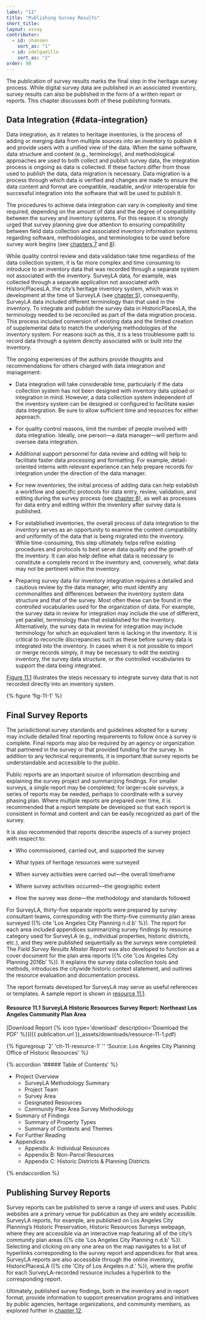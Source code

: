 ```yaml
---
label: "11"
title: "Publishing Survey Results"
short_title:
layout: essay
contributor:
  - id: jhansen
    sort_as: "1"
  - id: sdelgadillo
    sort_as: "2"
order: 90
---
```


The publication of survey results marks the final step in the heritage survey process. While digital survey data are published in an associated inventory, survey results can also be published in the form of a written report or reports. This chapter discusses both of these publishing formats.

## Data Integration {#data-integration}

Data integration, as it relates to heritage inventories, is the process of adding or merging data from multiple sources into an inventory to publish it and provide users with a unified view of the data. When the same software, data structure and content (e.g., terminology), and methodological approaches are used to both collect and publish survey data, the integration process is ongoing as data is collected. If these factors differ from those used to publish the data, data migration is necessary. Data migration is a process through which data is verified and changes are made to ensure the data content and format are compatible, readable, and/or interoperable for successful integration into the software that will be used to publish it.

The procedures to achieve data integration can vary in complexity and time required, depending on the amount of data and the degree of compatibility between the survey and inventory systems. For this reason it is strongly urged that survey planning give due attention to ensuring compatibility between field data collection and associated inventory information systems regarding software, methodologies, and terminologies to be used before survey work begins (see [chapters 7](/part-ii/chapter-7/) and [8](/part-ii/chapter-8/)).

While quality control review and data validation take time regardless of the data collection system, it is far more complex and time consuming to introduce to an inventory data that was recorded through a separate system not associated with the inventory. SurveyLA data, for example, was collected through a separate application not associated with HistoricPlacesLA, the city’s heritage inventory system, which was in development at the time of SurveyLA (see [chapter 5](/part-ii/chapter-5/)), consequently, SurveyLA data included different terminology than that used in the inventory. To integrate and publish the survey data in HistoricPlacesLA, the terminology needed to be reconciled as part of the data migration process. This process included conversion of existing data and the limited creation of supplemental data to match the underlying methodologies of the inventory system. For reasons such as this, it is a less troublesome path to record data through a system directly associated with or built into the inventory.

The ongoing experiences of the authors provide thoughts and recommendations for others charged with data integration and management:

-   Data integration will take considerable time, particularly if the data collection system has not been designed with inventory data upload or integration in mind. However, a data collection system independent of the inventory system can be designed or configured to facilitate easier data integration. Be sure to allow sufficient time and resources for either approach.

-   For quality control reasons, limit the number of people involved with data integration. Ideally, one person—a data manager—will perform and oversee data integration.

-   Additional support personnel for data review and editing will help to facilitate faster data processing and formatting. For example, detail-oriented interns with relevant experience can help prepare records for integration under the direction of the data manager.

-   For new inventories, the initial process of adding data can help establish a workflow and specific protocols for data entry, review, validation, and editing during the survey process (see [chapter 8](/part-ii/chapter-8/)), as well as processes for data entry and editing within the inventory after survey data is published.

-   For established inventories, the overall process of data integration to the inventory serves as an opportunity to examine the content compatibility and uniformity of the data that is being migrated into the inventory. While time-consuming, this step ultimately helps refine existing procedures and protocols to best serve data quality and the growth of the inventory. It can also help define what data is necessary to constitute a complete record in the inventory and, conversely, what data may not be pertinent within the inventory.

-   Preparing survey data for inventory integration requires a detailed and cautious review by the data manager, who must identify any commonalities and differences between the inventory system data structure and that of the survey. Most often these can be found in the controlled vocabularies used for the organization of data. For example, the survey data in review for integration may include the use of different, yet parallel, terminology than that established for the inventory. Alternatively, the survey data in review for integration may include terminology for which an equivalent term is lacking in the inventory. It is critical to reconcile discrepancies such as these before survey data is integrated into the inventory. In cases when it is not possible to import or merge records simply, it may be necessary to edit the existing inventory, the survey data structure, or the controlled vocabularies to support the data being integrated.

[Figure 11.1](#fig-11-1) illustrates the steps necessary to integrate survey data that is not recorded directly into an inventory system.

{% figure 'fig-11-1' %}

## Final Survey Reports

The jurisdictional survey standards and guidelines adopted for a survey may include detailed final reporting requirements to follow once a survey is complete. Final reports may also be required by an agency or organization that partnered in the survey or that provided funding for the survey. In addition to any technical requirements, it is important that survey reports be understandable and accessible to the public.

Public reports are an important source of information describing and explaining the survey project and summarizing findings. For smaller surveys, a single report may be completed; for larger-scale surveys, a series of reports may be needed, perhaps to coordinate with a survey phasing plan. Where multiple reports are prepared over time, it is recommended that a report template be developed so that each report is consistent in format and content and can be easily recognized as part of the survey.

It is also recommended that reports describe aspects of a survey project with respect to:

-   Who commissioned, carried out, and supported the survey

-   What types of heritage resources were surveyed

-   When survey activities were carried out—the overall timeframe

-   Where survey activities occurred—the geographic extent

-   How the survey was done—the methodology and standards followed

For SurveyLA, thirty-five separate reports were prepared by survey consultant teams, corresponding with the thirty-five community plan areas surveyed ({% cite 'Los Angeles City Planning n.d.b' %}). The report for each area included appendices summarizing survey findings by resource category used for SurveyLA (e.g., individual properties, historic districts, etc.), and they were published sequentially as the surveys were completed. The *Field Survey Results Master Report* was also developed to function as a cover document for the plan area reports ({% cite 'Los Angeles City Planning 2016b' %}). It explains the survey data collection tools and methods, introduces the citywide historic context statement, and outlines the resource evaluation and documentation process.

The report formats developed for SurveyLA may serve as useful references or templates. A sample report is shown in [resource 11.1](#resource-11-1).

<section class="additional-resource pdf-float-top" id="resource-11-1">

#### <span class="label">Resource 11.1</span> SurveyLA Historic Resources Survey Report: Northeast Los Angeles Community Plan Area

[Download Report {% icon type='download' description='Download the PDF' %}]({{ publication.url }}_assets/downloads/resource-11-1.pdf)

{% figuregroup '2' 'ch-11-resource-1' '' 'Source: Los Angeles City Planning Office of Historic Resources' %}

{% accordion '##### Table of Contents' %}

- Project Overview
  - SurveyLA Methodology Summary
  - Project Team
  - Survey Area
  - Designated Resources
  - Community Plan Area Survey Methodology
- Summary of Findings
  - Summary of Property Types
  - Summary of Contexts and Themes
- For Further Reading
- Appendices
  - Appendix A: Individual Resources
  - Appendix B: Non-Parcel Resources
  - Appendix C: Historic Districts & Planning Districts

{% endaccordion %}

</section>

## Publishing Survey Reports

Survey reports can be published to serve a range of users and uses. Public websites are a primary venue for publication as they are widely accessible. SurveyLA reports, for example, are published on Los Angeles City Planning’s Historic Preservation, Historic Resources Surveys webpage, where they are accessible via an interactive map featuring all of the city’s community plan areas ({% cite 'Los Angeles City Planning n.d.b' %}). Selecting and clicking on any one area on the map navigates to a list of hyperlinks corresponding to the survey report and appendices for that area. SurveyLA reports are also accessible through the online inventory, HistoricPlacesLA ({% cite 'City of Los Angeles n.d.' %}), where the profile for each SurveyLA-recorded resource includes a hyperlink to the corresponding report.

Ultimately, published survey findings, both in the inventory and in report format, provide information to support preservation programs and initiatives by public agencies, heritage organizations, and community members, as explored further in [chapter 12](/part-iii/chapter-12/).
